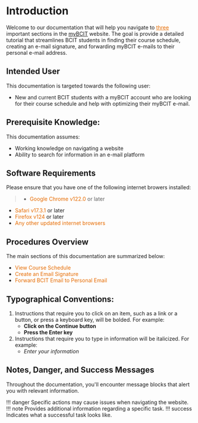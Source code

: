# Introduction
Welcome to our documentation that will help you navigate to <span style ="color:#e66b00"> <u> three </u> </strong> 
</span> 
important sections in the 
[myBCIT](https://my.bcit.ca/) website. The goal is provide a detailed tutorial that streamlines BCIT students in 
finding their course schedule, creating an e-mail signature, and forwarding myBCIT e-mails to their personal e-mail 
address.

## Intended User
This documentation is targeted towards the following user:

* New and current BCIT students with a myBCIT account who are looking for their course schedule and help with 
  optimizing their myBCIT e-mail.

## Prerequisite Knowledge:
This documentation assumes:

* Working knowledge on navigating a website
* Ability to search for information in an e-mail platform


## Software Requirements
Please ensure that you have one of the following internet browers installed:

> * <span style ="color:#e66b00 "> Google Chrome v122.0 </span> or later
* <span style ="color:#e66b00 "> Safari v17.3.1 </span> or later
* <span style ="color:#e66b00 "> Firefox v124 </span> or later
* <span style ="color:#e66b00 "> Any other updated internet browsers </span>

## Procedures Overview
The main sections of this documentation are summarized below:

* <span style ="color:#e66b00 "> View Course Schedule </span>
* <span style ="color:#e66b00 "> Create an Email Signature </span>
* <span style ="color:#e66b00 "> Forward BCIT Email to Personal Email </span>


## Typographical Conventions:

1. Instructions that require you to click on an item, such as a link or a button, or press a keyboard key, will be 
   bolded.  For 
   example: 
    - **Click on the Continue button**
    - **Press the Enter key**
2. Instructions that require you to type in information will be italicized. For example:
    - _Enter your information_

## Notes, Danger, and Success Messages
Throughout the documentation, you'll encounter message blocks that alert you with relevant information.

!!! danger
    Specific actions may cause issues when navigating the website.
!!! note
    Provides additional information regarding a specific task.
!!! success
    Indicates what a successful task looks like.